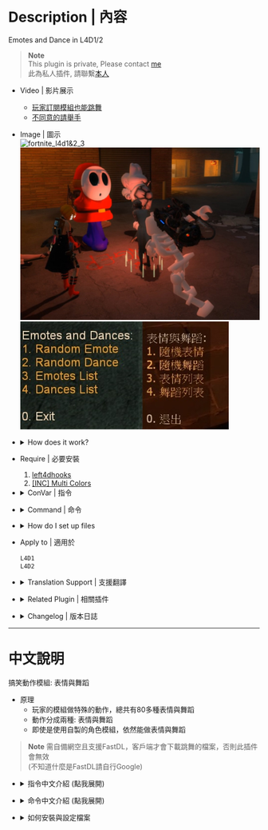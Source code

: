# Description | 內容
Emotes and Dance in L4D1/2

> __Note__ <br/>
This plugin is private, Please contact [me](https://github.com/fbef0102/Game-Private_Plugin#私人插件列表-private-plugins-list)<br/>
此為私人插件, 請聯繫[本人](https://github.com/fbef0102/Game-Private_Plugin#私人插件列表-private-plugins-list)

* Video | 影片展示
	* [玩家訂閱模組也能跳舞](https://youtu.be/a3rbE3WV90g)
	* [不同意的請舉手](https://youtu.be/a3rbE3WV90g)

* Image | 圖示
	<br/>![fortnite_l4d1&2_3](image/fortnite_l4d1&2_3.gif)
	<br/>![fortnite_l4d1&2_1](image/fortnite_l4d1&2_1.jpg)
	<br/>![fortnite_l4d1&2_2](image/fortnite_l4d1&2_2.jpg)

* <details><summary>How does it work?</summary>

	* Type ```!dance -> Enjoy```, everyone can see you dance
	* You must prepare fastdl, otherwise players can not dance (If you don't know what "FastDL" is, please google it)
</details>

* Require | 必要安裝
	1. [left4dhooks](https://forums.alliedmods.net/showthread.php?t=321696)
	2. [[INC] Multi Colors](https://github.com/fbef0102/L4D1_2-Plugins/releases/tag/Multi-Colors)

* <details><summary>ConVar | 指令</summary>

	* cfg/sourcemod/fortnite_l4d1&2.cfg
		```php
		// Enable/Disable sounds for emotes.
		sm_dances_sounds "1"

		// Cooldown for emotes in seconds. -1 or 0 = no cooldown.
		sm_dances_cooldown "3.0"

		// Sound volume for the emotes.
		sm_dances_soundvolume "1.0"

		// admin flag for emotes (empty for all players)
		sm_dances_admin_flag_menu ""

		// admin flag for dances (empty for all players)
		sm_dances_admin_flag_menu ""

		// Hide weapons when dancing
		sm_dances_hide_weapons "1"

		// Hide enemy players when dancing
		sm_dances_hide_enemies "0"

		// Teleport back to the exact position when he started to dance. (Some maps need this for teleport triggers)
		sm_dances_teleportonend "0"

		// Sets the playback speed of the animation. default (1.0)
		sm_dances_speed "0.80"

		// Player [1=Dance, 2=Emotes, 3=Random] when someone uses kit to heal him. (0=off)
		sm_dances_heal_dance "3"
		```
</details>

* <details><summary>Command | 命令</summary>
	
	* **Open Dance&Emote Menu**
		```php
		sm_dances
		sm_dance
		```

	* **Adm forces someone to dance, check source code to see Emote ID (Adm required: ADMFLAG_GENERIC)**
		```php
		sm_setdances <#userid|name> [Emote ID]
		sm_setdance <#userid|name> [Emote ID]
		```
</details>

* <details><summary>How do I set up files</summary>

	1. Preparation
		* Download all files(addons, materials, models, and sound).
		* Put them in your game server
			* If L4D1, ```Left 4 Dead Dedicated Server\left4dead```
			* If L4D2, ```Left 4 Dead 2 Dedicated Server\left4dead2```
		* Prepare your content-server for FastDL, if you don't know what "FastDL" is, please google it

	2. Setup server to work with downloadable content
		* ConVars in your cfg/server.cfg should be:
			* If you are L4D1
			```php
			sm_cvar sv_allowdownload "1"
			sm_cvar sv_downloadurl "http://your-content-server.com/game/left4dead/"
			```
			* If you are L4D2
			```php
			sm_cvar sv_allowdownload "1"
			sm_cvar sv_downloadurl "http://your-content-server.com/game/left4dead2"	
			```

	3. Uploading files to server.
		* Upload "models" and "sound" folder to content-server
			* If you are L4D1, ```your-content-server.com/game/left4dead/models/``` and ```your-content-server.com/game/left4dead/sound/```
			* If you are L4D2, ```your-content-server.com/game/left4dead2/models/``` and ```your-content-server.com/game/left4dead2/sound/```
		* Upload "models" and "sound" folder to game server.
			* If you are L4D1, ```Left 4 Dead Dedicated Server\left4dead```
			* If you are L4D2, ```Left 4 Dead 2 Dedicated Server\left4dead2```
		* Upload "models" and "sound" folder to your client's game folder (for test).
			* If you are L4D1, ```left 4 dead\left4dead\models\``` and ```left 4 dead\left4dead\sound\```
			* If you are L4D2, ```Left 4 Dead 2\left4dead2\models\``` and ```Left 4 Dead 2\left4dead2\sound\```

	4. Start the server and test
		* Join survivor and type !dance.
</details>

* Apply to | 適用於
	```
	L4D1
	L4D2
	```

* <details><summary>Translation Support | 支援翻譯</summary>

	```
	English
	繁體中文
	简体中文
	Spanish
	Turkish
	```
</details>

* <details><summary>Related Plugin | 相關插件</summary>

	1. [l4d_MusicMapStart](https://github.com/fbef0102/L4D1_2-Plugins/tree/master/l4d_MusicMapStart):Download and play custom music in game
		* 回合開始播放音樂，使用!music點歌系統，可播放自製的音樂
	2. [map-decals](https://github.com/fbef0102/L4D1_2-Plugins/tree/master/map-decals): Allows admins to place any decals into the map that are defined in the the config and save them permanently for each map
		* 允許管理員將任何塗鴉放置在配置中定義的地圖中，並為每個地圖永久保存它們
</details>

* <details><summary>Changelog | 版本日誌</summary>

	* v1.2h (2024-3-25)
		* Fixed camera stuck when player dies

	* v1.1h (2024-3-13)
		* Fixed infected flashight off after dance end
		* Add Gamedata
		* Support readyup

	* v1.0h (2024-3-1)
		* Require left4dhooks
		* Survivor can't dance if is incap, hanging from ledge or get pinned by infected
		* Infected can't dance if is dead, or pinning survivor
		* Update translation

	* v1.5.3 (2023-12-24)
		* Fixed crash in some custom maps

	* v1.5.2 (2023-11-10)
		* Fixed crash when other plugins trying to call "CreateFakeClient"

	* v1.5.1 (2023-10-20)
		* Ghost infected can not dance

	* v1.5.0 (2022-11-14)
		* Player dances when someone uses kit to heal him
		* fix translation error
		* fix file error
		* Compatibility support for SourceMod 1.11. Fixed various warnings.
		* Combine L4D1 and L4D2 required files
		* Add convar to disable dance dounce and stop downloading sound files

	* v1.4.3
		* [Original plugin by Kodua, Franc1sco franug, TheBO$$, Foxhound](https://forums.alliedmods.net/showpost.php?p=2712458&postcount=163)
</details>

- - - -
# 中文說明
搞笑動作模組: 表情與舞蹈

* 原理
	* 玩家的模組做特殊的動作，總共有80多種表情與舞蹈
	* 動作分成兩種: 表情與舞蹈
	* 即使是使用自製的角色模組，依然能做表情與舞蹈

> __Note__ 需自備網空且支援FastDL，客戶端才會下載跳舞的檔案，否則此插件會無效 
> <br/>(不知道什麼是FastDL請自行Google)

* <details><summary>指令中文介紹 (點我展開)</summary>

	* cfg/sourcemod/fortnite_l4d1&2.cfg
		```php
		// 0=關閉跳舞音樂, 1=啟動跳舞音樂
		sm_dances_sounds "1"

		// 再次跳舞的CD時間, -1或0 = 無CD.
		sm_dances_cooldown "3.0"

		// 跳舞音樂的音量 (1.0是最大了)
		sm_dances_soundvolume "1.0"

		// 擁有這些權限的玩家，才可以使用表情 (留白 = 任何人都能, -1: 無人)
		sm_dances_admin_flag_menu ""

		// 擁有這些權限的玩家，才可以使用跳舞 (留白 = 任何人都能, -1: 無人)
		sm_dances_admin_flag_menu ""

		// 為1時，跳舞時隱藏武器
		sm_dances_hide_weapons "1"

		//為1時，跳舞時隱藏敵人
		sm_dances_hide_enemies "0"

		// 為1時，跳舞完畢後回到原始的位置
		sm_dances_teleportonend "0"

		// 跳舞速度 (最大: 1.0)
		sm_dances_speed "0.80"

		// 玩家被治療時，開始跳舞 [1=跳舞, 2=做表情, 3=隨機] (0=關閉這項功能)
		sm_dances_heal_dance "3"
		```
</details>

* <details><summary>命令中文介紹 (點我展開)</summary>
	
	* **打開跳舞菜單**
		```php
		sm_dances
		sm_dance
		```

	* **管理員指定玩家強制跳舞 (權限: ADMFLAG_GENERIC)**
		```php
		sm_setdances <#userid|name> [Emote ID]
		sm_setdance <#userid|name> [Emote ID]
		```
</details>

* <details><summary>如何安裝與設定檔案</summary>

	1. 準備清單
		* 下載所有文件（插件和模組檔案與音樂）。
		* 將它們放入遊戲伺服器資料夾中
			* 如果你是 L4D1，```Left 4 Dead Dedicated Server\left4dead```
			* 如果你是 L4D2，```Left 4 Dead 2 Dedicated Server\left4dead2```
		* 準備你的網空並可以支援FastDL, 不知道什麼是FastDL請自行Google
		
	2. 設置伺服器以處理可下載的內容
		* 寫入以下內容到cfg/server.cfg
			* 如果你是 L4D1
			```php
			sm_cvar sv_allowdownload "1"
			sm_cvar sv_downloadurl "http://your-content-server.com/game/left4dead/"
			```
			* 如果你是 L4D2
			```php
			sm_cvar sv_allowdownload "1"
			sm_cvar sv_downloadurl "http://your-content-server.com/game/left4dead2"	
			```
		
	3. 上傳文件到伺服器。
		* 將"models" 和 "sound"資料夾上傳到網空伺服器
			* 如果你是 L4D1，```your-content-server.com/game/left4dead/models/``` 和 ```your-content-server.com/game/left4dead/sound/```
			* 如果你是 L4D2，```your-content-server.com/game/left4dead2/models/``` 和 ```your-content-server.com/game/left4dead2/sound/```
		* 將"models" 和 "sound"資料夾複製到您的遊戲伺服器資料夾上。
			* 如果你是 L4D1，```Left 4 Dead Dedicated Server\left4dead\models\``` 和 ```Left 4 Dead Dedicated Server\left4dead\sound\```
			* 如果你是 L4D2，```Left 4 Dead 2 Dedicated Server\left4dead2\models\``` 和 ```Left 4 Dead 2 Dedicated Server\left4dead\sound\```
		* 將"models" 和 "sound"資料夾上傳到您的遊戲資料夾（用於測試）。
			* 如果你是 L4D1，```left 4 dead\left4dead\models\``` 和 ```left 4 dead\left4dead\sound\```
			* 如果你是 L4D2，```Left 4 Dead 2\left4dead2\models\``` 和 ```Left 4 Dead 2\left4dead2\sound\```
		
	4. 啟動伺服器並測試
		* 加入倖存者並輸入!dance，測試跳舞是否有動作
</details>
